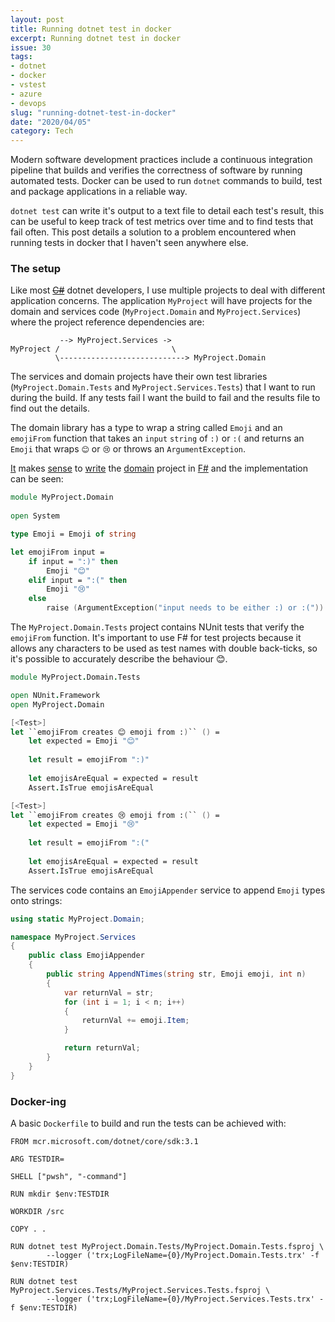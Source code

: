 ```yaml
---
layout: post
title: Running dotnet test in docker
excerpt: Running dotnet test in docker
issue: 30
tags: 
- dotnet
- docker
- vstest
- azure
- devops
slug: "running-dotnet-test-in-docker"
date: "2020/04/05"
category: Tech
---
```


Modern software development practices include a continuous integration pipeline that builds and verifies the correctness of software by running automated tests. Docker can be used to run `dotnet` commands to build, test and package applications in a reliable way.

`dotnet test` can write it's output to a text file to detail each test's result, this can be useful to keep track of test metrics over time and to find tests that fail often. This post details a solution to a problem encountered when running tests in docker that I haven't seen anywhere else.

### The setup

Like most [~~C#~~](https://twitter.com/DotNetIsCSharp) dotnet developers, I use multiple projects to deal with different application concerns. The application `MyProject` will have projects for the domain and services code (`MyProject.Domain` and `MyProject.Services`) where the project reference dependencies are:

```
           --> MyProject.Services ->
MyProject /                         \
          \----------------------------> MyProject.Domain
```

The services and domain projects have their own test libraries (`MyProject.Domain.Tests` and `MyProject.Services.Tests`) that I want to run during the build. If any tests fail I want the build to fail and the results file to find out the details.


The domain library has a type to wrap a string called `Emoji` and an `emojiFrom` function that takes an `input` `string` of `:)` or `:(`  and returns an `Emoji` that wraps `😊` or `😢` or throws an `ArgumentException`.  

[It](https://www.youtube.com/watch?v=US8QG9I1XW0) makes [sense](https://twitter.com/bomret/status/1244535855416512512) to [write](https://blog.scottlogic.com/2018/06/01/magical-domain-modelling-with-fsharp.html) the [domain](https://www.youtube.com/watch?v=PLFl95c-IiU) project in [F#](https://www.youtube.com/watch?v=UXeFR5RQnjs) and the implementation can be seen:

``` fsharp
module MyProject.Domain
    
open System

type Emoji = Emoji of string

let emojiFrom input =
    if input = ":)" then
        Emoji "😊"
    elif input = ":(" then
        Emoji "😢"
    else
        raise (ArgumentException("input needs to be either :) or :("))
```

The `MyProject.Domain.Tests` project contains NUnit tests that verify the `emojiFrom` function. It's important to use F# for test projects because it allows any characters to be used as test names with double back-ticks, so it's possible to accurately describe the behaviour 😊.

``` fsharp
module MyProject.Domain.Tests

open NUnit.Framework
open MyProject.Domain

[<Test>]
let ``emojiFrom creates 😊 emoji from :)`` () =
    let expected = Emoji "😊"
    
    let result = emojiFrom ":)"
    
    let emojisAreEqual = expected = result
    Assert.IsTrue emojisAreEqual

[<Test>]
let ``emojiFrom creates 😢 emoji from :(`` () =
    let expected = Emoji "😢" 
    
    let result = emojiFrom ":("
    
    let emojisAreEqual = expected = result
    Assert.IsTrue emojisAreEqual
```

The services code contains an `EmojiAppender` service to append `Emoji` types onto strings:

``` csharp
using static MyProject.Domain;

namespace MyProject.Services
{
    public class EmojiAppender
    {
        public string AppendNTimes(string str, Emoji emoji, int n)
        {
            var returnVal = str;
            for (int i = 1; i < n; i++)
            {
                returnVal += emoji.Item;
            }

            return returnVal;
        }
    }
}
```


### Docker-ing

A basic `Dockerfile` to build and run the tests can be achieved with:

``` docker
FROM mcr.microsoft.com/dotnet/core/sdk:3.1

ARG TESTDIR=

SHELL ["pwsh", "-command"]

RUN mkdir $env:TESTDIR

WORKDIR /src

COPY . .

RUN dotnet test MyProject.Domain.Tests/MyProject.Domain.Tests.fsproj \
        --logger ('trx;LogFileName={0}/MyProject.Domain.Tests.trx' -f $env:TESTDIR)

RUN dotnet test MyProject.Services.Tests/MyProject.Services.Tests.fsproj \
        --logger ('trx;LogFileName={0}/MyProject.Services.Tests.trx' -f $env:TESTDIR)
```
